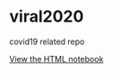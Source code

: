 # viral2020
covid19 related repo

[View the HTML notebook](https://ricardd.github.io/viral2020/covid19.nb.html)
